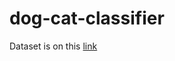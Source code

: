 # dog-cat-classifier

Dataset is on this <a href='https://drive.google.com/file/d/1Cn0B9Zr2irUnZcHqODT9IilGHf9fZ61R/view'>link</a>
